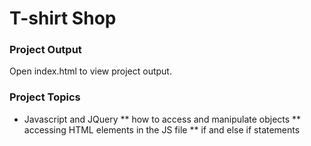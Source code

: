 # T-shirt Shop

### Project Output
Open index.html to view project output.

### Project Topics
* Javascript and JQuery
 ** how to access and manipulate objects
 ** accessing HTML elements in the JS file
 ** if and else if statements
